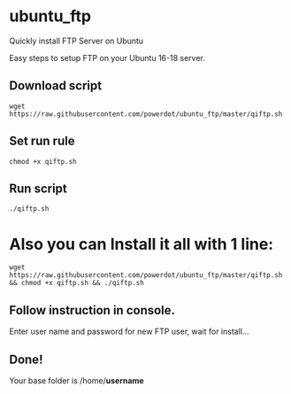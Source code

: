 # ubuntu_ftp
Quickly install FTP Server on Ubuntu

Easy steps to setup FTP on your Ubuntu 16-18 server.

## Download script
```
wget https://raw.githubusercontent.com/powerdot/ubuntu_ftp/master/qiftp.sh
```

## Set run rule
```
chmod +x qiftp.sh
```

## Run script
```
./qiftp.sh
```

# Also you can Install it all with 1 line:
```
wget https://raw.githubusercontent.com/powerdot/ubuntu_ftp/master/qiftp.sh && chmod +x qiftp.sh && ./qiftp.sh
```

## Follow instruction in console.
Enter user name and password for new FTP user, wait for install...

## Done!
Your base folder is /home/**username**
